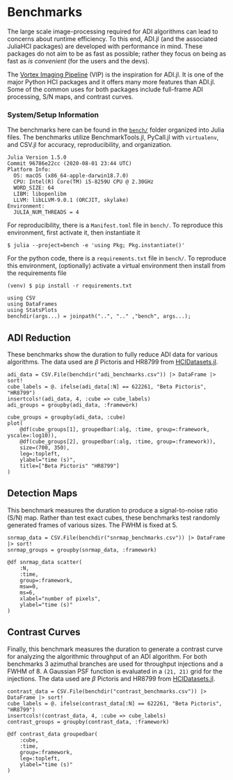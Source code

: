 # Benchmarks

The large scale image-processing required for ADI algorithms can lead to concerns about runtime efficiency. To this end, ADI.jl (and the associated JuliaHCI packages) are developed with performance in mind. These packages do not aim to be as fast as possible; rather they focus on being as fast as *is convenient* (for the users and the devs).

The [Vortex Imaging Pipeline](https://github.com/vortex-exoplanet/vip) (VIP) is the inspiration for ADI.jl. It is one of the major Python HCI packages and it offers many more features than ADI.jl. Some of the common uses for both packages include full-frame ADI processing, S/N maps, and contrast curves.

### System/Setup Information

The benchmarks here can be found in the [`bench/`](https://github.com/JuliaHCI/ADI.jl/blob/master/bench/) folder organized into Julia files. The benchmarks utilize BenchmarkTools.jl, PyCall.jl with `virtualenv`, and CSV.jl for accuracy, reproducibility, and organization.

```
Julia Version 1.5.0
Commit 96786e22cc (2020-08-01 23:44 UTC)
Platform Info:
  OS: macOS (x86_64-apple-darwin18.7.0)
  CPU: Intel(R) Core(TM) i5-8259U CPU @ 2.30GHz
  WORD_SIZE: 64
  LIBM: libopenlibm
  LLVM: libLLVM-9.0.1 (ORCJIT, skylake)
Environment:
  JULIA_NUM_THREADS = 4
```
For reproducibility, there is a `Manifest.toml` file in `bench/`. To reproduce this environment, first activate it, then instantiate it
```
$ julia --project=bench -e 'using Pkg; Pkg.instantiate()'
```
For the python code, there is a `requirements.txt` file in `bench/`. To reproduce this environment, (optionally) activate a virtual environment then install from the requirements file
```
(venv) $ pip install -r requirements.txt
```

```@setup bench
using CSV
using DataFrames
using StatsPlots
benchdir(args...) = joinpath("..", ".." ,"bench", args...);
```

## ADI Reduction

These benchmarks show the duration to fully reduce ADI data for various algorithms. The data used are $\beta$ Pictoris and HR8799 from [HCIDatasets.jl](https://github.com/JuliaHCI/HCIDatasets.jl).


```@example bench
adi_data = CSV.File(benchdir("adi_benchmarks.csv")) |> DataFrame |> sort!
cube_labels = @. ifelse(adi_data[:N] == 622261, "Beta Pictoris", "HR8799")
insertcols!(adi_data, 4, :cube => cube_labels)
adi_groups = groupby(adi_data, :framework)
```

```@example bench
cube_groups = groupby(adi_data, :cube)
plot(
    @df(cube_groups[1], groupedbar(:alg, :time, group=:framework, yscale=:log10)),
    @df(cube_groups[2], groupedbar(:alg, :time, group=:framework)),
    size=(700, 350),
    leg=:topleft,
    ylabel="time (s)",
    title=["Beta Pictoris" "HR8799"]
)
```


## Detection Maps

This benchmark measures the duration to produce a signal-to-noise ratio (S/N) map. Rather than test exact cubes, these benchmarks test randomly generated frames of various sizes. The FWHM is fixed at 5.

```@example bench
snrmap_data = CSV.File(benchdir("snrmap_benchmarks.csv")) |> DataFrame |> sort!
snrmap_groups = groupby(snrmap_data, :framework)
```

```@example bench
@df snrmap_data scatter(
    :N,
    :time,
    group=:framework,
    msw=0,
    ms=6,
    xlabel="number of pixels",
    ylabel="time (s)"
)
```

## Contrast Curves

Finally, this benchmark measures the duration to generate a contrast curve for analyzing the algorithmic throughput of an ADI algorithm. For both benchmarks 3 azimuthal branches are used for throughput injections and a FWHM of 8. A Gaussian PSF function is evaluated in a `(21, 21)` grid for the injections. The data used are $\beta$ Pictoris and HR8799 from [HCIDatasets.jl](https://github.com/JuliaHCI/HCIDatasets.jl).

```@example bench
contrast_data = CSV.File(benchdir("contrast_benchmarks.csv")) |> DataFrame |> sort!
cube_labels = @. ifelse(contrast_data[:N] == 622261, "Beta Pictoris", "HR8799")
insertcols!(contrast_data, 4, :cube => cube_labels)
contrast_groups = groupby(contrast_data, :framework)
```

```@example bench
@df contrast_data groupedbar(
    :cube,
    :time,
    group=:framework,
    leg=:topleft,
    ylabel="time (s)"
)
```
